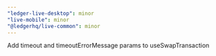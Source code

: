 ```yaml
---
"ledger-live-desktop": minor
"live-mobile": minor
"@ledgerhq/live-common": minor
---
```


Add timeout and timeoutErrorMessage params to useSwapTransaction

